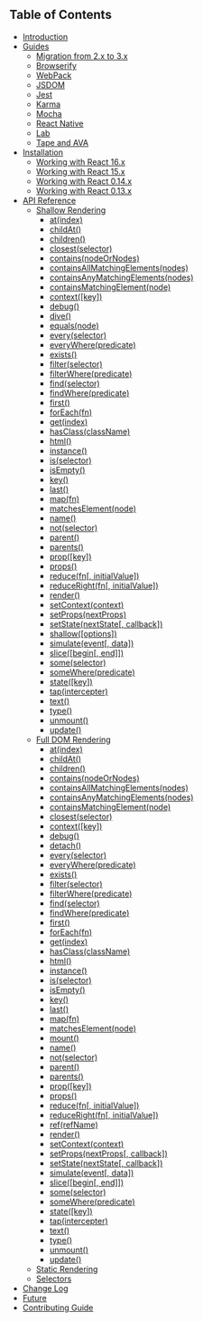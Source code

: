 ## Table of Contents

* [Introduction](../README.md)
* [Guides](guides.md)
  * [Migration from 2.x to 3.x](guides/migration-from-2-to-3.md)
  * [Browserify](guides/browserify.md)
  * [WebPack](guides/webpack.md)
  * [JSDOM](guides/jsdom.md)
  * [Jest](guides/jest.md)
  * [Karma](guides/karma.md)
  * [Mocha](guides/mocha.md)
  * [React Native](guides/react-native.md)
  * [Lab](guides/lab.md)
  * [Tape and AVA](guides/tape-ava.md)
* [Installation](installation/README.md)
  * [Working with React 16.x](installation/react-16.md)
  * [Working with React 15.x](installation/react-15.md)
  * [Working with React 0.14.x](installation/react-014.md)
  * [Working with React 0.13.x](installation/react-013.md)
* [API Reference](api/README.md)
  * [Shallow Rendering](api/shallow.md)
    * [at(index)](api/ShallowWrapper/at.md)
    * [childAt()](api/ShallowWrapper/childAt.md)
    * [children()](api/ShallowWrapper/children.md)
    * [closest(selector)](api/ShallowWrapper/closest.md)
    * [contains(nodeOrNodes)](api/ShallowWrapper/contains.md)
    * [containsAllMatchingElements(nodes)](api/ShallowWrapper/containsAllMatchingElements.md)
    * [containsAnyMatchingElements(nodes)](api/ShallowWrapper/containsAnyMatchingElements.md)
    * [containsMatchingElement(node)](api/ShallowWrapper/containsMatchingElement.md)
    * [context([key])](api/ShallowWrapper/context.md)
    * [debug()](api/ShallowWrapper/debug.md)
    * [dive()](api/ShallowWrapper/dive.md)
    * [equals(node)](api/ShallowWrapper/equals.md)
    * [every(selector)](api/ShallowWrapper/every.md)
    * [everyWhere(predicate)](api/ShallowWrapper/everyWhere.md)
    * [exists()](api/ShallowWrapper/exists.md)
    * [filter(selector)](api/ShallowWrapper/filter.md)
    * [filterWhere(predicate)](api/ShallowWrapper/filterWhere.md)
    * [find(selector)](api/ShallowWrapper/find.md)
    * [findWhere(predicate)](api/ShallowWrapper/findWhere.md)
    * [first()](api/ShallowWrapper/first.md)
    * [forEach(fn)](api/ShallowWrapper/forEach.md)
    * [get(index)](api/ShallowWrapper/get.md)
    * [hasClass(className)](api/ShallowWrapper/hasClass.md)
    * [html()](api/ShallowWrapper/html.md)
    * [instance()](api/ShallowWrapper/instance.md)
    * [is(selector)](api/ShallowWrapper/is.md)
    * [isEmpty()](api/ShallowWrapper/isEmpty.md)
    * [key()](api/ShallowWrapper/key.md)
    * [last()](api/ShallowWrapper/last.md)
    * [map(fn)](api/ShallowWrapper/map.md)
    * [matchesElement(node)](api/ShallowWrapper/matchesElement.md)
    * [name()](api/ShallowWrapper/name.md)
    * [not(selector)](api/ShallowWrapper/not.md)
    * [parent()](api/ShallowWrapper/parent.md)
    * [parents()](api/ShallowWrapper/parents.md)
    * [prop([key])](api/ShallowWrapper/prop.md)
    * [props()](api/ShallowWrapper/props.md)
    * [reduce(fn[, initialValue])](api/ShallowWrapper/reduce.md)
    * [reduceRight(fn[, initialValue])](api/ShallowWrapper/reduceRight.md)
    * [render()](api/ShallowWrapper/render.md)
    * [setContext(context)](api/ShallowWrapper/setContext.md)
    * [setProps(nextProps)](api/ShallowWrapper/setProps.md)
    * [setState(nextState[, callback])](api/ShallowWrapper/setState.md)
    * [shallow([options])](api/ShallowWrapper/shallow.md)
    * [simulate(event[, data])](api/ShallowWrapper/simulate.md)
    * [slice([begin[, end]])](api/ShallowWrapper/slice.md)
    * [some(selector)](api/ShallowWrapper/some.md)
    * [someWhere(predicate)](api/ShallowWrapper/someWhere.md)
    * [state([key])](api/ShallowWrapper/state.md)
    * [tap(intercepter)](api/ShallowWrapper/tap.md)
    * [text()](api/ShallowWrapper/text.md)
    * [type()](api/ShallowWrapper/type.md)
    * [unmount()](api/ShallowWrapper/unmount.md)
    * [update()](api/ShallowWrapper/update.md)
  * [Full DOM Rendering](api/mount.md)
    * [at(index)](api/ReactWrapper/at.md)
    * [childAt()](api/ReactWrapper/childAt.md)
    * [children()](api/ReactWrapper/children.md)
    * [contains(nodeOrNodes)](api/ReactWrapper/contains.md)
    * [containsAllMatchingElements(nodes)](api/ReactWrapper/containsAllMatchingElements.md)
    * [containsAnyMatchingElements(nodes)](api/ReactWrapper/containsAnyMatchingElements.md)
    * [containsMatchingElement(node)](api/ReactWrapper/containsMatchingElement.md)
    * [closest(selector)](api/ReactWrapper/closest.md)
    * [context([key])](api/ReactWrapper/context.md)
    * [debug()](api/ReactWrapper/debug.md)
    * [detach()](api/ReactWrapper/detach.md)
    * [every(selector)](api/ReactWrapper/every.md)
    * [everyWhere(predicate)](api/ReactWrapper/everyWhere.md)
    * [exists()](api/ReactWrapper/exists.md)
    * [filter(selector)](api/ReactWrapper/filter.md)
    * [filterWhere(predicate)](api/ReactWrapper/filterWhere.md)
    * [find(selector)](api/ReactWrapper/find.md)
    * [findWhere(predicate)](api/ReactWrapper/findWhere.md)
    * [first()](api/ReactWrapper/first.md)
    * [forEach(fn)](api/ReactWrapper/forEach.md)
    * [get(index)](api/ReactWrapper/get.md)
    * [hasClass(className)](api/ReactWrapper/hasClass.md)
    * [html()](api/ReactWrapper/html.md)
    * [instance()](api/ReactWrapper/instance.md)
    * [is(selector)](api/ReactWrapper/is.md)
    * [isEmpty()](api/ReactWrapper/isEmpty.md)
    * [key()](api/ReactWrapper/key.md)
    * [last()](api/ReactWrapper/last.md)
    * [map(fn)](api/ReactWrapper/map.md)
    * [matchesElement(node)](api/ReactWrapper/matchesElement.md)
    * [mount()](api/ReactWrapper/mount.md)
    * [name()](api/ReactWrapper/name.md)
    * [not(selector)](api/ReactWrapper/not.md)
    * [parent()](api/ReactWrapper/parent.md)
    * [parents()](api/ReactWrapper/parents.md)
    * [prop([key])](api/ReactWrapper/prop.md)
    * [props()](api/ReactWrapper/props.md)
    * [reduce(fn[, initialValue])](api/ReactWrapper/reduce.md)
    * [reduceRight(fn[, initialValue])](api/ReactWrapper/reduceRight.md)
    * [ref(refName)](api/ReactWrapper/ref.md)
    * [render()](api/ReactWrapper/render.md)
    * [setContext(context)](api/ReactWrapper/setContext.md)
    * [setProps(nextProps[, callback])](api/ReactWrapper/setProps.md)
    * [setState(nextState[, callback])](api/ReactWrapper/setState.md)
    * [simulate(event[, data])](api/ReactWrapper/simulate.md)
    * [slice([begin[, end]])](api/ReactWrapper/slice.md)
    * [some(selector)](api/ReactWrapper/some.md)
    * [someWhere(predicate)](api/ReactWrapper/someWhere.md)
    * [state([key])](api/ReactWrapper/state.md)
    * [tap(intercepter)](api/ReactWrapper/tap.md)
    * [text()](api/ReactWrapper/text.md)
    * [type()](api/ReactWrapper/type.md)
    * [unmount()](api/ReactWrapper/unmount.md)
    * [update()](api/ReactWrapper/update.md)
  * [Static Rendering](api/render.md)
  * [Selectors](api/selector.md)
* [Change Log](../CHANGELOG.md)
* [Future](future.md)
* [Contributing Guide](../CONTRIBUTING.md)
